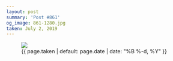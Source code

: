 ```yaml
---
layout: post
summary: 'Post #861'
og_image: 861-1280.jpg
taken: July 2, 2019
---
```


<figure class="post">
 <img sizes="(min-width: 700px) 50vw, calc(100vw - 2rem)" src="{{ site.assets_url }}/861-640.jpg" srcset="{{ site.assets_url }}/861-320.jpg 320w, {{ site.assets_url }}/861-640.jpg 640w, {{ site.assets_url }}/861-960.jpg 960w, {{ site.assets_url }}/861-1280.jpg 1280w"/>
 <figcaption>
  <time>
   {{ page.taken | default: page.date | date: "%B %-d, %Y" }}
  </time>
 </figcaption>
</figure>
